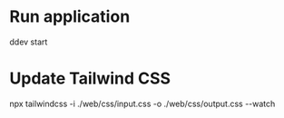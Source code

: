 # Run application 
ddev start
# Update Tailwind CSS
npx tailwindcss -i ./web/css/input.css -o ./web/css/output.css --watch
